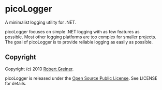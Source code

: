 picoLogger
===========

A minimalist logging utility for .NET.

picoLogger focuses on simple .NET logging with as few features as possible.  Most other logging platforms are too complex for smaller projects.  The goal of picoLogger is to provide reliable logging as easily as possible.


Copyright
---------

Copyright (c) 2010 <a href="http://creatingcode.com">Robert Greiner</a>. 

picoLogger is released under the <a href="http://ospl.ws">Open Source Public License</a>. See LICENSE for details.
